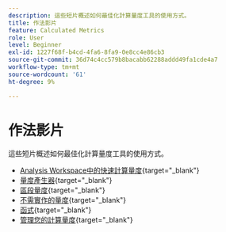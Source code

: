 ```yaml
---
description: 這些短片概述如何最佳化計算量度工具的使用方式。
title: 作法影片
feature: Calculated Metrics
role: User
level: Beginner
exl-id: 1227f68f-b4cd-4fa6-8fa9-0e8cc4e86cb3
source-git-commit: 36d74c4cc579b8bacabb62288addd49fa1cde4a7
workflow-type: tm+mt
source-wordcount: '61'
ht-degree: 9%

---
```


# 作法影片

這些短片概述如何最佳化計算量度工具的使用方式。

* [Analysis Workspace中的快速計算量度](https://experienceleague.adobe.com/docs/analytics-learn/tutorials/components/calculated-metrics/quick-calculated-metrics-in-analysis-workspace.html){target="_blank"}
* [量度產生器](https://experienceleague.adobe.com/docs/analytics-learn/tutorials/components/calculated-metrics/calculated-metrics-metric-builder.html){target="_blank"}
* [區段量度](https://experienceleague.adobe.com/docs/analytics-learn/tutorials/components/calculated-metrics/calculated-metrics-segmented-metrics.html){target="_blank"}
* [不需實作的量度](https://experienceleague.adobe.com/docs/analytics-learn/tutorials/components/calculated-metrics/calculated-metrics-implementationless-metrics.html?lang=zh-Hant){target="_blank"}
* [函式](https://experienceleague.adobe.com/docs/analytics-learn/tutorials/components/calculated-metrics/calculated-metrics-functions.html){target="_blank"}
* [管理您的計算量度](https://experienceleague.adobe.com/docs/analytics-learn/tutorials/components/calculated-metrics/manage-your-calculated-metrics.html){target="_blank"}
